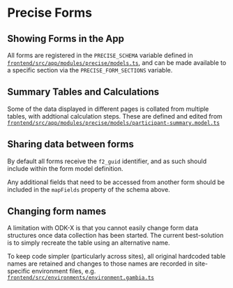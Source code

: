 # Precise Forms

## Showing Forms in the App

All forms are registered in the `PRECISE_SCHEMA` variable defined in [`frontend/src/app/modules/precise/models.ts`](../frontend/src/app/modules/precise/models.ts), and can be made available to a specific section via the `PRECISE_FORM_SECTIONS` variable.

## Summary Tables and Calculations

Some of the data displayed in different pages is collated from multiple tables,
with addtional calculation steps. These are defined and edited from [`frontend/src/app/modules/precise/models/participant-summary.model.ts`](../frontend/src/app/modules/precise/models/participant-summary.model.ts)

## Sharing data between forms

By default all forms receive the `f2_guid` identifier, and as such should include within the form model definition.

Any additional fields that need to be accessed from another form should be included in the `mapFields` property of the schema above.

## Changing form names

A limitation with ODK-X is that you cannot easily change form data structures once data collection has been started. The current best-solution is to simply recreate the table using an alternative name.

To keep code simpler (particularly across sites), all original hardcoded table names are retained and changes to those names are recorded in site-specific environment files, e.g. [`frontend/src/environments/environment.gambia.ts`](../frontend/src/environments/environment.gambia.ts)
